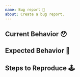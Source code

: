 ```yaml
---
name: Bug report 🐛
about: Create a bug report.
---
```


## Current Behavior 😯

<!-- Describe what happens instead of the expected behavior. -->

## Expected Behavior 🤔

<!-- Describe what should happen. -->

## Steps to Reproduce 🕹

<!--
  Please fork the [codesandbox](https://codesandbox.io/s/915qlr56rp) with a reproduction
 -->
